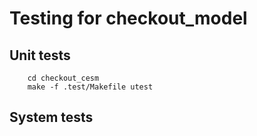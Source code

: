 # Testing for checkout_model

## Unit tests

```SH
    cd checkout_cesm
    make -f .test/Makefile utest
```

## System tests


